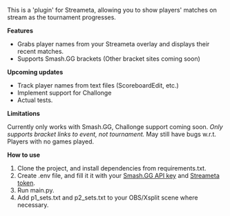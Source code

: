 This is a 'plugin' for Streameta, allowing you to show players' matches on stream as the tournament progresses.

**Features**

* Grabs player names from your Streameta overlay and displays their recent matches.
* Supports Smash.GG brackets (Other bracket sites coming soon)

**Upcoming updates**

* Track player names from text files (ScoreboardEdit, etc.)
* Implement support for Challonge
* Actual tests.

**Limitations**

Currently only works with Smash.GG, Challonge support coming soon.
*Only supports bracket links to event, not tournament.*
May still have bugs w.r.t. Players with no games played.

**How to use**

1. Clone the project, and install dependencies from requirements.txt.
2. Create .env file, and fill it it with your [Smash.GG API key](https://developer.smash.gg/docs/authentication/) and [Streameta token](https://streameta.com/help/#8.5).
3. Run main.py.
4. Add p1_sets.txt and p2_sets.txt to your OBS/Xsplit scene where necessary.

